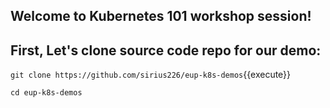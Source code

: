## Welcome to Kubernetes 101 workshop session!

## First, Let's clone source code repo for our demo:

`git clone https://github.com/sirius226/eup-k8s-demos`{{execute}}

`cd eup-k8s-demos`